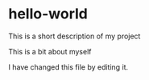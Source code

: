 # hello-world
This is a short description of my project

This is a bit about myself

I have changed this file by editing it.

